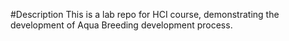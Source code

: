 #Description
This is a lab repo for HCI course, demonstrating the development of Aqua Breeding development process.

